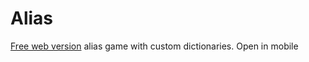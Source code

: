 # Alias

<a href="https://alias-pwa.web.app/">Free web version</a> alias game with custom dictionaries. Open in mobile

